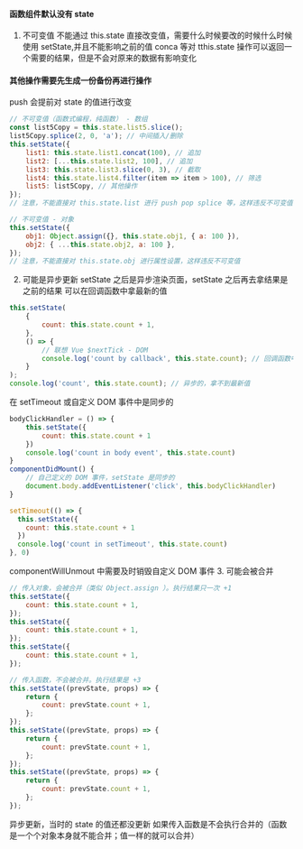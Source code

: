 #### 函数组件默认没有 state

1. 不可变值
   不能通过 this.state 直接改变值，需要什么时候要改的时候什么时候使用 setState,并且不能影响之前的值
   conca 等对 tthis.state 操作可以返回一个需要的结果，但是不会对原来的数据有影响变化

#### 其他操作需要先生成一份备份再进行操作

push 会提前对 state 的值进行改变

```js
// 不可变值（函数式编程，纯函数） - 数组
const list5Copy = this.state.list5.slice();
list5Copy.splice(2, 0, 'a'); // 中间插入/删除
this.setState({
    list1: this.state.list1.concat(100), // 追加
    list2: [...this.state.list2, 100], // 追加
    list3: this.state.list3.slice(0, 3), // 截取
    list4: this.state.list4.filter(item => item > 100), // 筛选
    list5: list5Copy, // 其他操作
});
// 注意，不能直接对 this.state.list 进行 push pop splice 等，这样违反不可变值

// 不可变值 - 对象
this.setState({
    obj1: Object.assign({}, this.state.obj1, { a: 100 }),
    obj2: { ...this.state.obj2, a: 100 },
});
// 注意，不能直接对 this.state.obj 进行属性设置，这样违反不可变值
```

2. 可能是异步更新
   setState 之后是异步渲染页面，setState 之后再去拿结果是之前的结果
   可以在回调函数中拿最新的值

```js
this.setState(
    {
        count: this.state.count + 1,
    },
    () => {
        // 联想 Vue $nextTick - DOM
        console.log('count by callback', this.state.count); // 回调函数中可以拿到最新的 state
    }
);
console.log('count', this.state.count); // 异步的，拿不到最新值
```

在 setTimeout 或自定义 DOM 事件中是同步的

```js
bodyClickHandler = () => {
    this.setState({
        count: this.state.count + 1
    })
    console.log('count in body event', this.state.count)
}
componentDidMount() {
    // 自己定义的 DOM 事件，setState 是同步的
    document.body.addEventListener('click', this.bodyClickHandler)
}

setTimeout(() => {
  this.setState({
    count: this.state.count + 1
  })
  console.log('count in setTimeout', this.state.count)
}, 0)
```

componentWillUnmout 中需要及时销毁自定义 DOM 事件 3. 可能会被合并

```js
// 传入对象，会被合并（类似 Object.assign ）。执行结果只一次 +1
this.setState({
    count: this.state.count + 1,
});
this.setState({
    count: this.state.count + 1,
});
this.setState({
    count: this.state.count + 1,
});

// 传入函数，不会被合并。执行结果是 +3
this.setState((prevState, props) => {
    return {
        count: prevState.count + 1,
    };
});
this.setState((prevState, props) => {
    return {
        count: prevState.count + 1,
    };
});
this.setState((prevState, props) => {
    return {
        count: prevState.count + 1,
    };
});
```

异步更新，当时的 state 的值还都没更新
如果传入函数是不会执行合并的（函数是一个个对象本身就不能合并；值一样的就可以合并）
